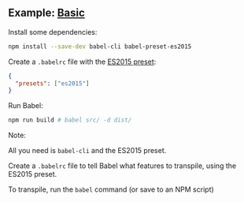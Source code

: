 ##  Example: [Basic](https://github.com/bencentra/using-es6-slides/tree/master/examples/basic)

Install some dependencies:

```bash
npm install --save-dev babel-cli babel-preset-es2015
```

Create a `.babelrc` file with the [ES2015 preset](http://babeljs.io/docs/plugins/preset-es2015/):

```json
{
  "presets": ["es2015"]
}
```

Run Babel:

```bash
npm run build # babel src/ -d dist/
```



Note:

All you need is `babel-cli` and the ES2015 preset.

Create a `.babelrc` file to tell Babel what features to transpile, using the ES2015 preset.

To transpile, run the `babel` command (or save to an NPM script)
